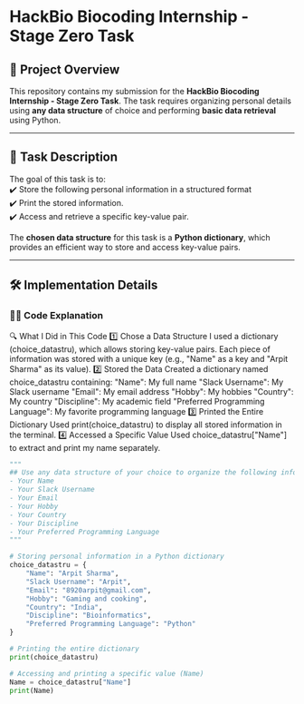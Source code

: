 
# HackBio Biocoding Internship - Stage Zero Task  

## 📖 Project Overview  
This repository contains my submission for the **HackBio Biocoding Internship - Stage Zero Task**. The task requires organizing personal details using **any data structure** of choice and performing **basic data retrieval** using Python.  

---

## 📝 Task Description  

The goal of this task is to:  
✔️ Store the following personal information in a structured format  
✔️ Print the stored information.  
✔️ Access and retrieve a specific key-value pair.  

The **chosen data structure** for this task is a **Python dictionary**, which provides an efficient way to store and access key-value pairs.

---

## 🛠 Implementation Details  

### **👨‍💻 Code Explanation**  
🔍 What I Did in This Code
1️⃣ Chose a Data Structure
    I used a dictionary (choice_datastru), which allows storing key-value pairs.
    Each piece of information was stored with a unique key (e.g., "Name" as a key and "Arpit Sharma" as its value).
2️⃣ Stored the Data
    Created a dictionary named choice_datastru containing:
    "Name": My full name
    "Slack Username": My Slack username
    "Email": My email address
    "Hobby": My hobbies
    "Country": My country
    "Discipline": My academic field
    "Preferred Programming Language": My favorite programming language
3️⃣ Printed the Entire Dictionary
    Used print(choice_datastru) to display all stored information in the terminal.
4️⃣ Accessed a Specific Value
    Used choice_datastru["Name"] to extract and print my name separately.

```python
"""
## Use any data structure of your choice to organize the following information:
- Your Name
- Your Slack Username
- Your Email
- Your Hobby
- Your Country
- Your Discipline
- Your Preferred Programming Language
"""

# Storing personal information in a Python dictionary
choice_datastru = {
    "Name": "Arpit Sharma",
    "Slack Username": "Arpit",
    "Email": "8920arpit@gmail.com",
    "Hobby": "Gaming and cooking",
    "Country": "India",
    "Discipline": "Bioinformatics",
    "Preferred Programming Language": "Python"
}

# Printing the entire dictionary
print(choice_datastru)

# Accessing and printing a specific value (Name)
Name = choice_datastru["Name"]
print(Name)
